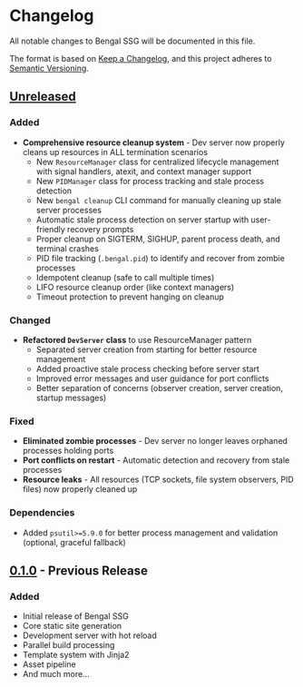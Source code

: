 # Changelog

All notable changes to Bengal SSG will be documented in this file.

The format is based on [Keep a Changelog](https://keepachangelog.com/en/1.0.0/),
and this project adheres to [Semantic Versioning](https://semver.org/spec/v2.0.0.html).

## [Unreleased]

### Added
- **Comprehensive resource cleanup system** - Dev server now properly cleans up resources in ALL termination scenarios
  - New `ResourceManager` class for centralized lifecycle management with signal handlers, atexit, and context manager support
  - New `PIDManager` class for process tracking and stale process detection
  - New `bengal cleanup` CLI command for manually cleaning up stale server processes
  - Automatic stale process detection on server startup with user-friendly recovery prompts
  - Proper cleanup on SIGTERM, SIGHUP, parent process death, and terminal crashes
  - PID file tracking (`.bengal.pid`) to identify and recover from zombie processes
  - Idempotent cleanup (safe to call multiple times)
  - LIFO resource cleanup order (like context managers)
  - Timeout protection to prevent hanging on cleanup

### Changed
- **Refactored `DevServer` class** to use ResourceManager pattern
  - Separated server creation from starting for better resource management
  - Added proactive stale process checking before server start
  - Improved error messages and user guidance for port conflicts
  - Better separation of concerns (observer creation, server creation, startup messages)

### Fixed
- **Eliminated zombie processes** - Dev server no longer leaves orphaned processes holding ports
- **Port conflicts on restart** - Automatic detection and recovery from stale processes
- **Resource leaks** - All resources (TCP sockets, file system observers, PID files) now properly cleaned up

### Dependencies
- Added `psutil>=5.9.0` for better process management and validation (optional, graceful fallback)

## [0.1.0] - Previous Release

### Added
- Initial release of Bengal SSG
- Core static site generation
- Development server with hot reload
- Parallel build processing
- Template system with Jinja2
- Asset pipeline
- And much more...

[Unreleased]: https://github.com/bengal-ssg/bengal/compare/v0.1.0...HEAD
[0.1.0]: https://github.com/bengal-ssg/bengal/releases/tag/v0.1.0
